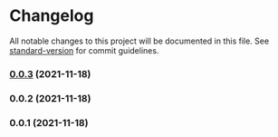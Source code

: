 # Changelog

All notable changes to this project will be documented in this file. See [standard-version](https://github.com/conventional-changelog/standard-version) for commit guidelines.

### [0.0.3](https://github.com/hyperstate/browser-vm/compare/v0.0.2...v0.0.3) (2021-11-18)

### 0.0.2 (2021-11-18)

### 0.0.1 (2021-11-18)
